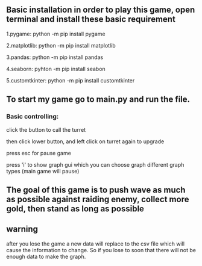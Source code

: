 ##  Basic installation in order to play this game, open terminal and install these basic requirement

1.pygame: python -m pip install pygame

2.matplotlib: python -m pip install matplotlib

3.pandas: python -m pip install pandas

4.seaborn: pyhton -m pip install seabon

5.customtkinter: python -m pip install customtkinter


##  To start my game go to main.py and run the file.

###  Basic controlling:

click the button to call the turret

then click lower button, and left click on turret again to upgrade

press esc for pause game

press 'i' to show graph gui which you can choose graph different graph types (main game will pause)


##  The goal of this game is to push wave as much as possible against raiding enemy, collect more gold, then stand as long as possible

## warning
after you lose the game a new data will replace to the csv file which will cause the information to change. So if you lose to soon that there will not be enough data to make the graph.
